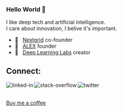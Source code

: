 ### Hello World 👋
I like deep tech and artificial intelligence.   
I care about innovation, I belive it's important.  

- 🚀&nbsp;  &nbsp;[Nextgrid](https://nextgrid.ai) co-founder    
- 🌱&nbsp;  &nbsp;[ALEX](https://alexsystems.ai) founder 
- 👊&nbsp;  &nbsp;[Deep Learning Labs](https://dll.nextgrid.ai) creator 

## Connect:

[<img align="left" alt="linked-in" src="https://img.shields.io/badge/linkedin-%230077B5.svg?&style=for-the-badge&logo=linkedin&logoColor=white" />](https://www.linkedin.com/in/imathias/)

[<img align="left" alt="stack-overflow" src="https://img.shields.io/badge/stack%20overflow-FE7A16?logo=stack-overflow&logoColor=white&style=for-the-badge" />](https://stackoverflow.com/users/1055866/mathias-asberg)

[<img align="left" alt="twitter" src="https://img.shields.io/badge/twitter-%231DA1F2.svg?&style=for-the-badge&logo=twitter&logoColor=white" />](https://twitter.com/mathiiias123)
<br>
<br>

[Buy me a coffee](https://www.buymeacoffee.com/mindgames)


